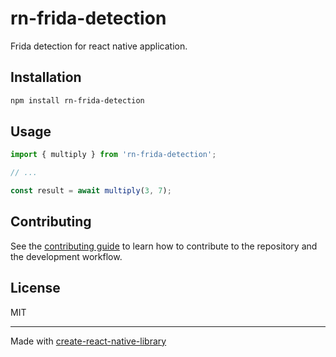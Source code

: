 # rn-frida-detection

Frida detection for react native application.

## Installation

```sh
npm install rn-frida-detection
```

## Usage

```js
import { multiply } from 'rn-frida-detection';

// ...

const result = await multiply(3, 7);
```

## Contributing

See the [contributing guide](CONTRIBUTING.md) to learn how to contribute to the repository and the development workflow.

## License

MIT

---

Made with [create-react-native-library](https://github.com/callstack/react-native-builder-bob)

